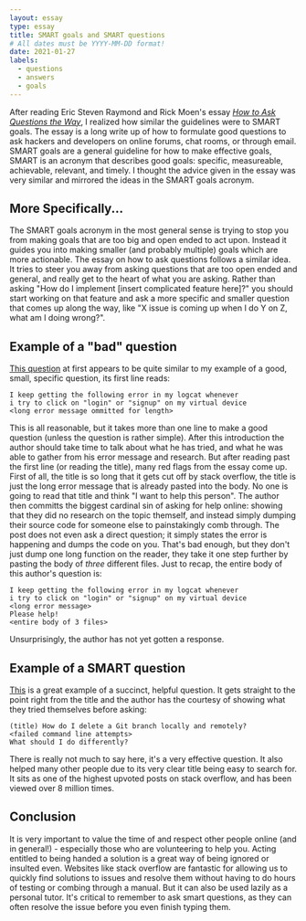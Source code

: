 ```yaml
---
layout: essay
type: essay
title: SMART goals and SMART questions
# All dates must be YYYY-MM-DD format!
date: 2021-01-27
labels:
  - questions
  - answers
  - goals
---
```


After reading Eric Steven Raymond and Rick Moen's essay [*How to Ask Questions the 
Way*](http://catb.org/~esr/faqs/smart-questions.html), I realized how similar the guidelines were to SMART goals. The essay is a long write up of how to formulate good questions to ask hackers and developers on online forums, chat rooms, or through email. SMART goals are a general guideline for how to make effective goals, SMART is an acronym that describes good goals: specific, measureable, achievable, relevant, and timely. I thought the advice given in the essay was very similar and mirrored the ideas in the SMART goals acronym. 

## More Specifically...

The SMART goals acronym in the most general sense is trying to stop you from making goals that are too big and open ended to act upon. Instead it guides you into making smaller (and probably multiple) goals which are more actionable. The essay on how to ask questions follows a similar idea. It tries to steer you away from asking questions that are too open ended and general, and really get to the heart of what you are asking. Rather than asking "How do I implement [insert complicated feature here]?" you should start working on that feature and ask a more specific and smaller question that comes up along the way, like "X issue is coming up when I do Y on Z, what am I doing wrong?". 

## Example of a "bad" question

[This question](https://stackoverflow.com/questions/65930525/error-converting-result-java-lang-nullpointerexception-and-json-parser-error-pa) at first appears to be quite similar to my example of a good, small, specific question, its first line reads:

```
I keep getting the following error in my logcat whenever
i try to click on "login" or "signup" on my virtual device
<long error message ommitted for length>
```

This is all reasonable, but it takes more than one line to make a good question (unless the question is rather simple). After this introduction the author should take time to talk about what he has tried, and what he was able to gather from his error message and research. But after reading past the first line (or reading the title), many red flags from the essay come up. First of all, the title is so long that it gets cut off by stack overflow, the title is just the long error message that is already pasted into the body. No one is going to read that title and think "I want to help this person". The author then committs the biggest cardinal sin of asking for help online: showing that they did no research on the topic themself, and instead simply dumping their source code for someone else to painstakingly comb through. The post does not even ask a direct question; it simply states the error is happening and dumps the code on you. That's bad enough, but they don't just dump one long function on the reader, they take it one step further by pasting the body of *three* different files. Just to recap, the entire body of this author's question is:

```
I keep getting the following error in my logcat whenever
i try to click on "login" or "signup" on my virtual device
<long error message>
Please help!
<entire body of 3 files>

```

Unsurprisingly, the author has not yet gotten a response. 

## Example of a SMART question

[This](https://stackoverflow.com/questions/2003505/how-do-i-delete-a-git-branch-locally-and-remotely) is a great example of a succinct, helpful question. It gets straight to the point right from the title and the author has the courtesy of showing what they tried themselves before asking:

```
(title) How do I delete a Git branch locally and remotely?
<failed command line attempts>
What should I do differently?
```

There is really not much to say here, it's a very effective question. It also helped many other people due to its very clear title being easy to search for. It sits as one of the highest upvoted posts on stack overflow, and has been viewed over 8 million times.

## Conclusion

It is very important to value the time of and respect other people online (and in general!) - especially those who are volunteering to help you. Acting entitled to being handed a solution is a great way of being ignored or insulted even. Websites like stack overflow are fantastic for allowing us to quickly find solutions to issues and resolve them without having to do hours of testing or combing through a manual. But it can also be used lazily as a personal tutor. It's critical to remember to ask smart questions, as they can often resolve the issue before you even finish typing them.
